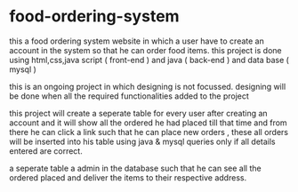 # food-ordering-system

this a food ordering system website in which a user have to create an account in the system so that he can order food items.
this project is done using html,css,java script ( front-end ) and java ( back-end )  and data base ( mysql ) 

this is an ongoing project in which designing is not focussed. designing will be done when all the required functionalities added to the project 

this project will create a seperate table for every user after creating an account and it will show all the ordered he had placed till that time 
and from there he can click a link such that he can place new orders , these all orders will be inserted into his table using java & mysql queries only if all details entered are correct.

a seperate table a admin in the database such that he can see all the ordered placed and deliver the items to their respective address.

